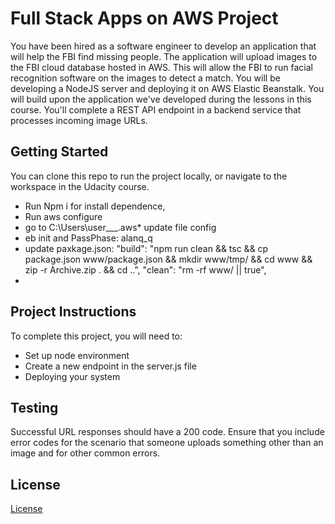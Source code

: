 # Full Stack Apps on AWS Project

You have been hired as a software engineer to develop an application that will help the FBI find missing people.  The application will upload images to the FBI cloud database hosted in AWS. This will allow the FBI to run facial recognition software on the images to detect a match. You will be developing a NodeJS server and deploying it on AWS Elastic Beanstalk. 
You will build upon the application we've developed during the lessons in this course. You'll complete a REST API endpoint in a backend service that processes incoming image URLs.

## Getting Started

You can clone this repo to run the project locally, or navigate to the workspace in the Udacity course.

- Run Npm i for install dependence, 
- Run aws configure
- go to C:\Users\user___\.aws\* update file config
- eb init and PassPhase: alanq_q
- update paxkage.json:  "build": "npm run clean && tsc && cp package.json www/package.json && mkdir www/tmp/ && cd www && zip -r Archive.zip . && cd ..", "clean": "rm -rf www/ || true",
- 

## Project Instructions

To complete this project, you will need to:

* Set up node environment
* Create a new endpoint in the server.js file
* Deploying your system

## Testing

Successful URL responses should have a 200 code. Ensure that you include error codes for the scenario that someone uploads something other than an image and for other common errors.

## License

[License](LICENSE.txt)
